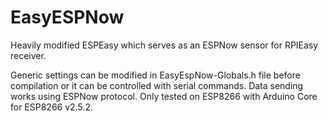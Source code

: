 # EasyESPNow
Heavily modified ESPEasy which serves as an ESPNow sensor for RPIEasy receiver.

Generic settings can be modified in EasyEspNow-Globals.h file before compilation or it can be controlled with serial commands. Data sending works using ESPNow protocol.
Only tested on ESP8266 with Arduino Core for ESP8266 v2.5.2.
